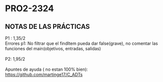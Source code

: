 # PRO2-2324
## NOTAS DE LAS PRÁCTICAS<br>
P1 : 1,35/2<br>
Errores p1: No filtrar que el findItem pueda dar false(grave), no comentar las funciones del main(objetivos, entradas, salidas)<br>
<br>
P2: 1,95/2<br>
<br>
Apuntes de ayuda ( no estan 100% bien):<br>
https://github.com/martinge17/C_ADTs <br>

